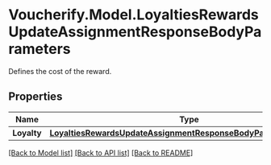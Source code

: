 # Voucherify.Model.LoyaltiesRewardsUpdateAssignmentResponseBodyParameters
Defines the cost of the reward.

## Properties

Name | Type | Description | Notes
------------ | ------------- | ------------- | -------------
**Loyalty** | [**LoyaltiesRewardsUpdateAssignmentResponseBodyParametersLoyalty**](LoyaltiesRewardsUpdateAssignmentResponseBodyParametersLoyalty.md) |  | [optional] 

[[Back to Model list]](../../README.md#documentation-for-models) [[Back to API list]](../../README.md#documentation-for-api-endpoints) [[Back to README]](../../README.md)

